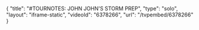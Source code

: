 {
    "title": "#TOURNOTES: JOHN JOHN'S STORM PREP",
    "type": "solo",
    "layout": "iframe-static",
    "videoId": "6378266",
    "url": "\/tvpembed\/6378266"
}